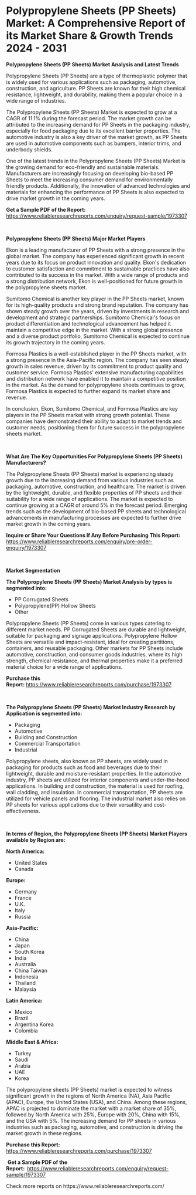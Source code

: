 <p><h1>Polypropylene Sheets (PP Sheets) Market: A Comprehensive Report of its Market Share & Growth Trends 2024 - 2031</h1></p><p><strong>Polypropylene Sheets (PP Sheets) Market Analysis and Latest Trends</strong></p>
<p><p>Polypropylene Sheets (PP Sheets) are a type of thermoplastic polymer that is widely used for various applications such as packaging, automotive, construction, and agriculture. PP Sheets are known for their high chemical resistance, lightweight, and durability, making them a popular choice in a wide range of industries.</p><p>The Polypropylene Sheets (PP Sheets) Market is expected to grow at a CAGR of 11.1% during the forecast period. The market growth can be attributed to the increasing demand for PP Sheets in the packaging industry, especially for food packaging due to its excellent barrier properties. The automotive industry is also a key driver of the market growth, as PP Sheets are used in automotive components such as bumpers, interior trims, and underbody shields.</p><p>One of the latest trends in the Polypropylene Sheets (PP Sheets) Market is the growing demand for eco-friendly and sustainable materials. Manufacturers are increasingly focusing on developing bio-based PP Sheets to meet the increasing consumer demand for environmentally friendly products. Additionally, the innovation of advanced technologies and materials for enhancing the performance of PP Sheets is also expected to drive market growth in the coming years.</p></p>
<p><strong>Get a Sample PDF of the Report:&nbsp;</strong> <a href="https://www.reliableresearchreports.com/enquiry/request-sample/1973307">https://www.reliableresearchreports.com/enquiry/request-sample/1973307</a></p>
<p>&nbsp;</p>
<p><strong>Polypropylene Sheets (PP Sheets) Major Market Players</strong></p>
<p><p>Ekon is a leading manufacturer of PP Sheets with a strong presence in the global market. The company has experienced significant growth in recent years due to its focus on product innovation and quality. Ekon's dedication to customer satisfaction and commitment to sustainable practices have also contributed to its success in the market. With a wide range of products and a strong distribution network, Ekon is well-positioned for future growth in the polypropylene sheets market.</p><p>Sumitomo Chemical is another key player in the PP Sheets market, known for its high-quality products and strong brand reputation. The company has shown steady growth over the years, driven by investments in research and development and strategic partnerships. Sumitomo Chemical's focus on product differentiation and technological advancement has helped it maintain a competitive edge in the market. With a strong global presence and a diverse product portfolio, Sumitomo Chemical is expected to continue its growth trajectory in the coming years.</p><p>Formosa Plastics is a well-established player in the PP Sheets market, with a strong presence in the Asia-Pacific region. The company has seen steady growth in sales revenue, driven by its commitment to product quality and customer service. Formosa Plastics' extensive manufacturing capabilities and distribution network have enabled it to maintain a competitive position in the market. As the demand for polypropylene sheets continues to grow, Formosa Plastics is expected to further expand its market share and revenue.</p><p>In conclusion, Ekon, Sumitomo Chemical, and Formosa Plastics are key players in the PP Sheets market with strong growth potential. These companies have demonstrated their ability to adapt to market trends and customer needs, positioning them for future success in the polypropylene sheets market.</p></p>
<p>&nbsp;</p>
<p><strong>What Are The Key Opportunities For Polypropylene Sheets (PP Sheets) Manufacturers?</strong></p>
<p><p>The Polypropylene Sheets (PP Sheets) market is experiencing steady growth due to the increasing demand from various industries such as packaging, automotive, construction, and healthcare. The market is driven by the lightweight, durable, and flexible properties of PP sheets and their suitability for a wide range of applications. The market is expected to continue growing at a CAGR of around 5% in the forecast period. Emerging trends such as the development of bio-based PP sheets and technological advancements in manufacturing processes are expected to further drive market growth in the coming years.</p></p>
<p><strong>Inquire or Share Your Questions If Any Before Purchasing This Report:</strong> <a href="https://www.reliableresearchreports.com/enquiry/pre-order-enquiry/1973307">https://www.reliableresearchreports.com/enquiry/pre-order-enquiry/1973307</a></p>
<p>&nbsp;</p>
<p><strong>Market Segmentation</strong></p>
<p><strong>The Polypropylene Sheets (PP Sheets) Market Analysis by types is segmented into:</strong></p>
<p><ul><li>PP Corrugated Sheets</li><li>Polypropylene(PP) Hollow Sheets</li><li>Other</li></ul></p>
<p><p>Polypropylene Sheets (PP Sheets) come in various types catering to different market needs. PP Corrugated Sheets are durable and lightweight, suitable for packaging and signage applications. Polypropylene Hollow Sheets are versatile and impact-resistant, ideal for creating partitions, containers, and reusable packaging. Other markets for PP Sheets include automotive, construction, and consumer goods industries, where its high strength, chemical resistance, and thermal properties make it a preferred material choice for a wide range of applications.</p></p>
<p><strong>Purchase this Report:&nbsp;</strong><a href="https://www.reliableresearchreports.com/purchase/1973307">https://www.reliableresearchreports.com/purchase/1973307</a></p>
<p>&nbsp;</p>
<p><strong>The Polypropylene Sheets (PP Sheets) Market Industry Research by Application is segmented into:</strong></p>
<p><ul><li>Packaging</li><li>Automotive</li><li>Building and Construction</li><li>Commercial Transportation</li><li>Industrial</li></ul></p>
<p><p>Polypropylene sheets, also known as PP sheets, are widely used in packaging for products such as food and beverages due to their lightweight, durable and moisture-resistant properties. In the automotive industry, PP sheets are utilized for interior components and under-the-hood applications. In building and construction, the material is used for roofing, wall cladding, and insulation. In commercial transportation, PP sheets are utilized for vehicle panels and flooring. The industrial market also relies on PP sheets for various applications due to their versatility and cost-effectiveness.</p></p>
<p>&nbsp;</p>
<p><strong>In terms of Region, the Polypropylene Sheets (PP Sheets) Market Players available by Region are:</strong></p>
<p>
    <p> <strong> North America: </strong>
        <ul>
            <li>United States</li>
            <li>Canada</li>
        </ul>
        </p> 
    <p> <strong> Europe: </strong>
        <ul>
            <li>Germany</li>
            <li>France</li>
            <li>U.K.</li>
            <li>Italy</li>
            <li>Russia</li>
        </ul>
        </p> 
    <p> <strong> Asia-Pacific: </strong>
        <ul>
            <li>China</li>
            <li>Japan</li>
            <li>South Korea</li>
            <li>India</li>
            <li>Australia</li>
            <li>China Taiwan</li>
            <li>Indonesia</li>
            <li>Thailand</li>
            <li>Malaysia</li>
        </ul>
        </p> 
    <p> <strong> Latin America: </strong>
        <ul>
            <li>Mexico</li>
            <li>Brazil</li>
            <li>Argentina Korea</li>
            <li>Colombia</li>
        </ul>
        </p> 
    <p> <strong> Middle East & Africa: </strong>
        <ul>
            <li>Turkey</li>
            <li>Saudi</li>
            <li>Arabia</li>
            <li>UAE</li>
            <li>Korea</li>
        </ul>
    </p>
    </p>
<p><p>The polypropylene sheets (PP Sheets) market is expected to witness significant growth in the regions of North America (NA), Asia Pacific (APAC), Europe, the United States (USA), and China. Among these regions, APAC is projected to dominate the market with a market share of 35%, followed by North America with 25%, Europe with 20%, China with 15%, and the USA with 5%. The increasing demand for PP sheets in various industries such as packaging, automotive, and construction is driving the market growth in these regions.</p></p>
<p><strong>Purchase this Report: </strong><a href="https://www.reliableresearchreports.com/purchase/1973307">https://www.reliableresearchreports.com/purchase/1973307</a></p>
<p>&nbsp;<strong>Get a Sample PDF of the Report:&nbsp;&nbsp;</strong><a href="https://www.reliableresearchreports.com/enquiry/request-sample/1973307">https://www.reliableresearchreports.com/enquiry/request-sample/1973307</a></p>
<p><strong></strong></p>
<p>Check more reports on https://www.reliableresearchreports.com/</p>